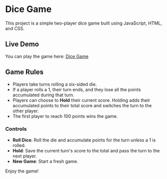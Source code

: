 # Dice Game

This project is a simple two-player dice game built using JavaScript, HTML, and CSS.

## Live Demo
You can play the game here: [Dice Game](https://dice-game-nine-indol.vercel.app/)

## Game Rules
- Players take turns rolling a six-sided die.
- If a player rolls a 1, their turn ends, and they lose all the points accumulated during that turn.
- Players can choose to **Hold** their current score. Holding adds their accumulated points to their total score and switches the turn to the other player.
- The first player to reach 100 points wins the game.

### Controls
- **Roll Dice**: Roll the die and accumulate points for the turn unless a 1 is rolled.
- **Hold**: Save the current turn's score to the total and pass the turn to the next player.
- **New Game**: Start a fresh game.

Enjoy the game!
